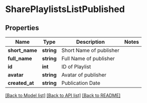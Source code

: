 # SharePlaylistsListPublished

## Properties
Name | Type | Description | Notes
------------ | ------------- | ------------- | -------------
**short_name** | **string** | Short Name of publisher | 
**full_name** | **string** | Full Name of publisher | 
**id** | **int** | ID of Playlist | 
**avatar** | **string** | Avatar of publisher | 
**created_at** | **string** | Publication Date | 

[[Back to Model list]](../README.md#documentation-for-models) [[Back to API list]](../README.md#documentation-for-api-endpoints) [[Back to README]](../README.md)


